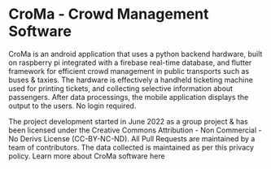 # CroMa - Crowd Management Software
CroMa is an android application that uses a python backend hardware, built on raspberry pi integrated with a firebase real-time database, and flutter framework for efficient crowd management in public transports such as buses & taxies. The hardware is effectively a handheld ticketing machine used for printing tickets, and collecting selective information about passengers. After data processings, the mobile application displays the output to the users. No login required.

The project development started in June 2022 as a group project & has been licensed under the Creative Commons Attribution - Non Commercial - No Derivs License (CC-BY-NC-ND). All Pull Requests are maintained by a team of contributors. The data collected is maintained as per this privacy policy. Learn more about CroMa software here

